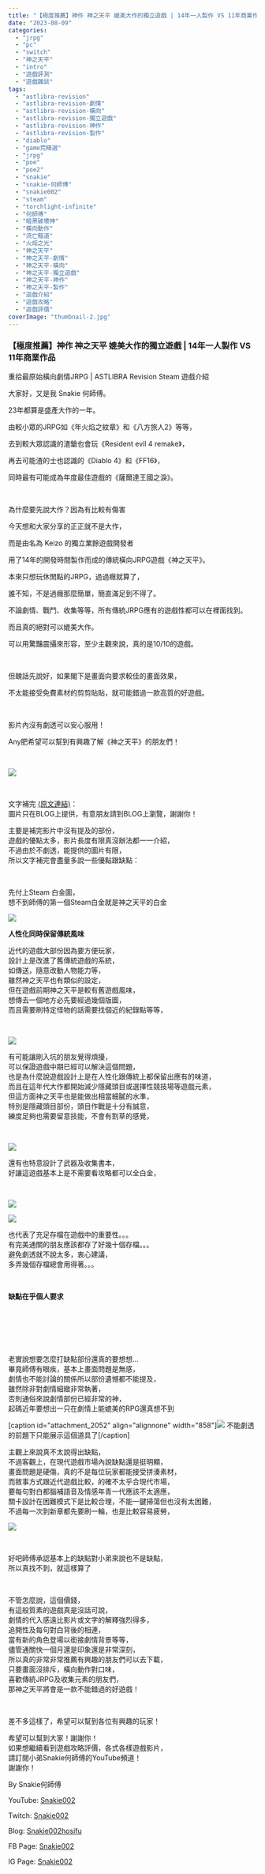 ```yaml
---
title: "【極度推薦】神作 神之天平 媲美大作的獨立遊戲 | 14年一人製作 VS 11年商業作品 | 重拾最原始橫向劇情JRPG | ASTLIBRA Revision Steam 遊戲介紹"
date: "2023-08-09"
categories: 
  - "jrpg"
  - "pc"
  - "switch"
  - "神之天平"
  - "intro"
  - "遊戲評測"
  - "遊戲雜談"
tags: 
  - "astlibra-revision"
  - "astlibra-revision-劇情"
  - "astlibra-revision-橫向"
  - "astlibra-revision-獨立遊戲"
  - "astlibra-revision-神作"
  - "astlibra-revision-製作"
  - "diablo"
  - "game荒精選"
  - "jrpg"
  - "poe"
  - "poe2"
  - "snakie"
  - "snakie-何師傅"
  - "snakie002"
  - "steam"
  - "torchlight-infinite"
  - "何師傅"
  - "暗黑破壞神"
  - "橫向動作"
  - "流亡黯道"
  - "火炬之光"
  - "神之天平"
  - "神之天平-劇情"
  - "神之天平-橫向"
  - "神之天平-獨立遊戲"
  - "神之天平-神作"
  - "神之天平-製作"
  - "遊戲介紹"
  - "遊戲攻略"
  - "遊戲評價"
coverImage: "thumbnail-2.jpg"
---
```


### 【極度推薦】神作 神之天平 媲美大作的獨立遊戲 | 14年一人製作 VS 11年商業作品  
重拾最原始橫向劇情JRPG | ASTLIBRA Revision Steam 遊戲介紹

  
大家好，又是我 Snakie 何師傅。  

  
23年都算是盛產大作的一年。  

  
由較小眾的JRPG如《年火焰之紋章》和《八方旅人2》等等，  

  
去到較大眾認識的渣鎗也會玩《Resident evil 4 remake》，  

  
再去可能渣的士也認識的《Diablo 4》和《FF16》，  

  
同時最有可能成為年度最佳遊戲的《薩爾達王國之淚》。  

  
   

  
為什麼要先說大作？因為有比較有傷害  

  
今天想和大家分享的正正就不是大作，  

  
而是由名為 Keizo 的獨立業餘遊戲開發者  

  
用了14年的開發時間製作而成的傳統橫向JRPG遊戲《神之天平》。  

  
本來只想玩休閒點的JRPG，過過癮就算了，  

  
誰不知，不是過癮那麼簡單，簡直滿足到不得了。  

  
不論劇情、戰鬥、收集等等，所有傳統JRPG應有的遊戲性都可以在裡面找到。  

  
而且真的絕對可以媲美大作。  

  
可以用驚豔震攝來形容，至少主觀來說，真的是10/10的遊戲。  

  
   

  
但醜話先說好，如果閣下是畫面向要求較佳的畫面效果，  

  
不太能接受免費素材的剪剪貼貼，就可能錯過一款高質的好遊戲。  

  
   

  
影片內沒有劇透可以安心服用！  

  
Any肥希望可以幫到有興趣了解《神之天平》的朋友們！  

  
   

  
![](WordPress/12344-1024x686.png)  

  
   

  
文字補完 [(原文連結)](https://snakie002hosifu.blog/astlibra)：  
圖片只在BLOG上提供，有意朋友請到BLOG上瀏覽，謝謝你！  

  
主要是補完影片中沒有提及的部份，  
遊戲的優點太多，影片長度有限真沒辦法都一一介紹，  
不過由於不劇透，能提供的圖片有限，  
所以文字補完會盡量多說一些優點跟缺點：  

  
   

  
先付上Steam 白金圖，  
想不到師傅的第一個Steam白金就是神之天平的白金  

  
![](WordPress/6-1013x1024.png)  

  
**人性化同時保留傳統風味**  

  
近代的遊戲大部份因為要方便玩家，  
設計上是改進了舊傳統遊戲的系統，  
如傳送，隨意改動人物能力等，  
雖然神之天平也有類似的設定，  
但在遊戲前期神之天平是較有舊遊戲風味，  
想傳去一個地方必先要經過幾個版圖，  
而且需要刷特定怪物的話需要找個近的紀錄點等等，  

  
   

  
![](WordPress/1-2-1024x576.jpg)  

  
有可能讓剛入坑的朋友覺得煩擾，  
可以保證遊戲中期已經可以解決這個問題，  
也是為什麼說遊戲設計上是在人性化跟傳統上都保留出應有的味道，  
而且在這年代大作都開始減少隱藏頭目或選擇性競技場等遊戲元素，  
但這方面神之天平也是能做出相當細膩的水準，  
特別是隱藏頭目部份，頭目作戰是十分有誠意，  
練度足夠也需要留意技能，不會有割草的感覺，  

  
   

  
![](WordPress/4-1024x620.png)  

  
還有也特意設計了武器及收集書本，  
好讓這遊戲基本上是不需要看攻略都可以全白金，  

  
   

  
![](WordPress/5-1024x633.png)  

  
![](WordPress/3-1024x618.png)  

  
也代表了充足存檔在遊戲中的重要性。。。  
有完美通關的朋友應該都存了好幾十個存檔。。。  
避免劇透就不說太多，衷心建議，  
多弄幾個存檔總會用得著。。。  

  
   

  
**缺點在乎個人要求**  

  
   

  
   

  
   

  
老實說想要怎麼打缺點部份還真的要想想…  
畢竟師傅有眼疾，基本上畫面問題是無感，  
劇情也不能討論的關係所以部份遺憾都不能提及，  
雖然除非對劇情細緻非常執著，  
否則通俗來說劇情部份已經非常的神，  
起碼近年要想出一只在劇情上能媲美的RPG還真想不到  

  
\[caption id="attachment\_2052" align="alignnone" width="858"\]![](WordPress/8-1-1024x576.jpg) 不能劇透的前題下只能展示這個道具了\[/caption\]  

  
主觀上來說真不太說得出缺點，  
不過客觀上，在現代遊戲市場內說缺點還是挺明顯，  
畫面問題是硬傷，真的不是每位玩家都能接受拼湊素材，  
而敘事方式跟近代遊戲比較，的確不太乎合現代市場，  
要每句對白都腦補語音及情感年青一代應該不太適應，  
關卡設計在困難模式下是比較合理，不能一鍵掃蕩但也沒有太困難，  
不過每一次到新章都先要刷一輪，也是比較容易疲勞，  

  
![](WordPress/7-1-1024x576.jpg)  

  
   

  
好吧師傅承認基本上的缺點對小弟來說也不是缺點，  
所以真找不到，就這樣算了  

  
   

  
不管怎麼說，這個價錢，  
有這般質素的遊戲真是沒話可說，  
劇情的代入感遠比影片或文字的解釋強烈得多，  
追開性及每句對白背後的相連，  
當有新的角色登場以銜接劇情背景等等，  
儘管通關快一個月還是印象還是非常深刻，  
所以真的非常非常推薦有興趣的朋友們可以去下載，  
只要畫面沒排斥，橫向動作對口味，  
喜歡傳統JRPG及收集元素的朋友們，  
那神之天平將會是一款不能錯過的好遊戲！  

  
   

  
差不多這樣了，希望可以幫到各位有興趣的玩家！  

  
希望可以幫到大家！謝謝你！  
如果想繼續看到遊戲攻略評價，各式各樣遊戲影片，  
請訂閱小弟Snakie何師傅的YouTube頻道！  
謝謝你！  

  
By Snakie何師傅  

  
YouTube: [Snakie002](https://www.youtube.com/channel/UCDOMLG_RBSoqVHK3sIYJeLA)  

  
Twitch: [Snakie002](https://www.twitch.tv/snakie002/)  

  
Blog: [Snakie002hosifu](https://snakie002hosifu.blog/)  

  
FB Page: [Snakie002](https://www.facebook.com/Snakie002/)  

  
IG Page: [Snakie002](https://www.instagram.com/snakie002/)
